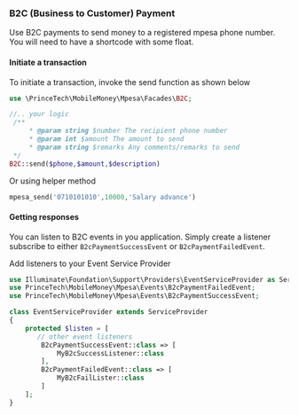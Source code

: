 ### B2C (Business to Customer) Payment

Use B2C payments to send money to a registered mpesa phone number.
You will need to have a shortcode with some float.

#### Initiate a transaction

To initiate a transaction, invoke the send function as shown below

```php
use \PrinceTech\MobileMoney\Mpesa\Facades\B2C;

//.. your logic
 /**
     * @param string $number The recipient phone number
     * @param int $amount The amount to send
     * @param string $remarks Any comments/remarks to send
 */
B2C::send($phone,$amount,$description)
```
Or using helper method
```php
mpesa_send('0710101010',10000,'Salary advance')
```

#### Getting responses

You can listen to B2C events in you application. Simply create a listener subscribe to either `B2cPaymentSuccessEvent` or `B2cPaymentFailedEvent`.

Add listeners to your Event Service Provider
```php
use Illuminate\Foundation\Support\Providers\EventServiceProvider as ServiceProvider;
use PrinceTech\MobileMoney\Mpesa\Events\B2cPaymentFailedEvent;
use PrinceTech\MobileMoney\Mpesa\Events\B2cPaymentSuccessEvent;

class EventServiceProvider extends ServiceProvider
{
    protected $listen = [
       // other event listeners
        B2cPaymentSuccessEvent::class => [
            MyB2cSuccessListener::class
        ],
        B2cPaymentFailedEvent::class => [
            MyB2cFailLister::class
        ]
    ];
}
```

